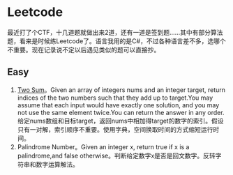 # Leetcode

最近打了个CTF，十几道题就做出来2道，还有一道是签到题……其中有部分算法题，看来是时候练Leetcode了。语言我用的是C#，不过各种语言差不多，选哪个不重要。现在记录说不定以后遇见类似的题可以直接抄。

## Easy

1. [Two Sum](Easy/1-TwoSum.md)。Given an array of integers nums and an integer target, return indices of the two numbers such that they add up to target.You may assume that each input would have exactly one solution, and you may not use the same element twice.You can return the answer in any order.给定nums数组和目标target，返回nums中相加得target的数字的索引。假设只有一对解，索引顺序不重要。使用字典，空间换取时间的方式缩短运行时间。
9. Palindrome Number。Given an integer x, return true if x is a palindrome,and false otherwise。判断给定数字x是否是回文数字。反转字符串和数字运算解法。